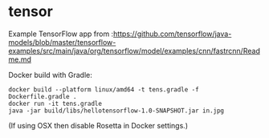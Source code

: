 # tensor
Example TensorFlow app from :https://github.com/tensorflow/java-models/blob/master/tensorflow-examples/src/main/java/org/tensorflow/model/examples/cnn/fastrcnn/Readme.md


Docker build with Gradle:
```
docker build --platform linux/amd64 -t tens.gradle -f Dockerfile.gradle .
docker run -it tens.gradle
java -jar build/libs/hellotensorflow-1.0-SNAPSHOT.jar in.jpg
```

(If using OSX then disable Rosetta in Docker settings.)

